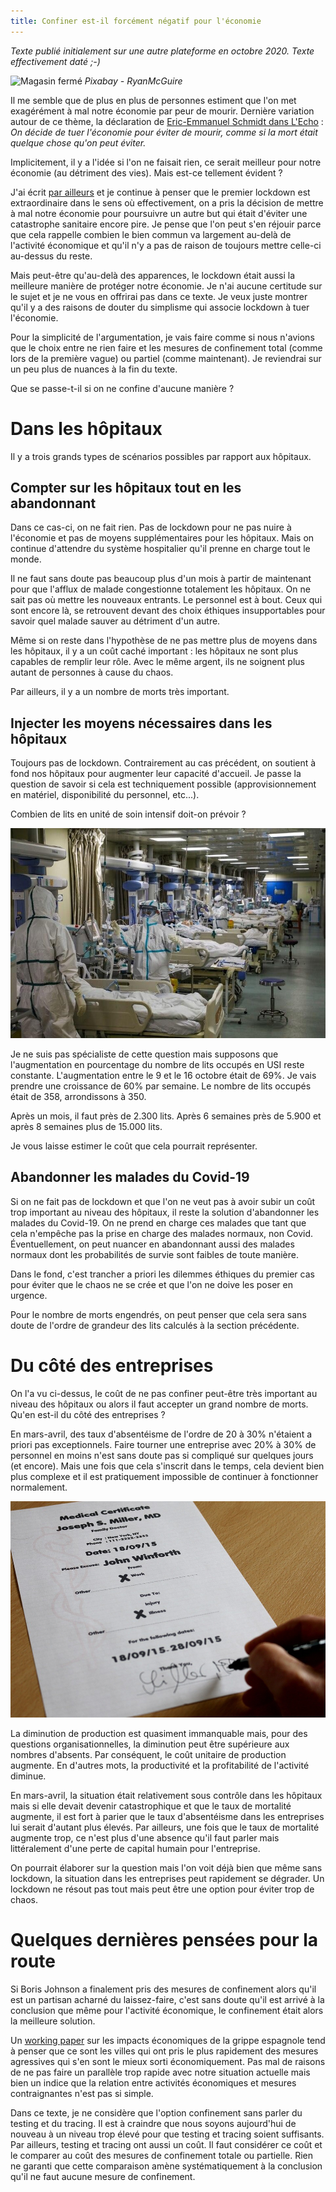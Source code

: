 ```yaml
---
title: Confiner est-il forcément négatif pour l'économie
---
```

_Texte publié initialement sur une autre plateforme en octobre 2020. Texte effectivement daté ;-)_

![Magasin fermé](https://github.com/t-isaac/test-website-repo-3796/blob/main/images/magasin%20ferm%C3%A9.jpeg?raw=true)
_Pixabay - RyanMcGuire_

Il me semble que de plus en plus de personnes estiment que l'on met exagérément à mal notre économie par peur de mourir. Dernière variation autour de ce thème, la déclaration de [Eric-Emmanuel Schmidt dans L'Echo](https://www.lecho.be/economie-politique/europe/general/eric-emmanuel-schmitt-on-decide-de-tuer-l-economie-pour-ne-pas-mourir-comme-si-la-mort-etait-un-accident-qu-on-pouvait-eviter/10258476.html) : _On décide de tuer l'économie pour éviter de mourir, comme si la mort était quelque chose qu'on peut éviter._

Implicitement, il y a l'idée si l'on ne faisait rien, ce serait meilleur pour notre économie (au détriment des vies). Mais est-ce tellement évident ?

J'ai écrit [par ailleurs](https://blog.tisaac.be/2023/07/03/covid-19-et-transport-public-quel-impact-a-long-terme.html) et je continue à penser que le premier lockdown est extraordinaire dans le sens où effectivement, on a pris la décision de mettre à mal notre économie pour poursuivre un autre but qui était d'éviter une catastrophe sanitaire encore pire. Je pense que l'on peut s'en réjouir parce que cela rappelle combien le bien commun va largement au-delà de l'activité économique et qu'il n'y a pas de raison de toujours mettre celle-ci au-dessus du reste.

Mais peut-être qu'au-delà des apparences, le lockdown était aussi la meilleure manière de protéger notre économie. Je n'ai aucune certitude sur le sujet et je ne vous en offrirai pas dans ce texte. Je veux juste montrer qu'il y a des raisons de douter du simplisme qui associe lockdown à tuer l'économie.

Pour la simplicité de l'argumentation, je vais faire comme si nous n'avions que le choix entre ne rien faire et les mesures de confinement total (comme lors de la première vague) ou partiel (comme maintenant). Je reviendrai sur un peu plus de nuances à la fin du texte.

Que se passe-t-il si on ne confine d'aucune manière ?

# Dans les hôpitaux

Il y a trois grands types de scénarios possibles par rapport aux hôpitaux.

## Compter sur les hôpitaux tout en les abandonnant

Dans ce cas-ci, on ne fait rien. Pas de lockdown pour ne pas nuire à l'économie et pas de moyens supplémentaires pour les hôpitaux. Mais on continue d'attendre du système hospitalier qu'il prenne en charge tout le monde.

Il ne faut sans doute pas beaucoup plus d'un mois à partir de maintenant pour que l'afflux de malade congestionne totalement les hôpitaux. On ne sait pas où mettre les nouveaux entrants. Le personnel est à bout. Ceux qui sont encore là, se retrouvent devant des choix éthiques insupportables pour savoir quel malade sauver au détriment d'un autre.

Même si on reste dans l'hypothèse de ne pas mettre plus de moyens dans les hôpitaux, il y a un coût caché important : les hôpitaux ne sont plus capables de remplir leur rôle. Avec le même argent, ils ne soignent plus autant de personnes à cause du chaos.

Par ailleurs, il y a un nombre de morts très important.

## Injecter les moyens nécessaires dans les hôpitaux

Toujours pas de lockdown. Contrairement au cas précédent, on soutient à fond nos hôpitaux pour augmenter leur capacité d'accueil. Je passe la question de savoir si cela est techniquement possible (approvisionnement en matériel, disponibilité du personnel, etc...).

Combien de lits en unité de soin intensif doit-on prévoir ?

![Extension d'un hopital. Soins intensifs.](https://github.com/t-isaac/test-website-repo-3796/blob/main/images/hopital%20extension.jpeg?raw=true)

Je ne suis pas spécialiste de cette question mais supposons que l'augmentation en pourcentage du nombre de lits occupés en USI reste constante. L'augmentation entre le 9 et le 16 octobre était de 69%. Je vais prendre une croissance de 60% par semaine. Le nombre de lits occupés était de 358, arrondissons à 350.

Après un mois, il faut près de 2.300 lits. Après 6 semaines près de 5.900 et après 8 semaines plus de 15.000 lits.

Je vous laisse estimer le coût que cela pourrait représenter.

## Abandonner les malades du Covid-19

Si on ne fait pas de lockdown et que l'on ne veut pas à avoir subir un coût trop important au niveau des hôpitaux, il reste la solution d'abandonner les malades du Covid-19. On ne prend en charge ces malades que tant que cela n'empêche pas la prise en charge des malades normaux, non Covid. Éventuellement, on peut nuancer en abandonnant aussi des malades normaux dont les probabilités de survie sont faibles de toute manière.

Dans le fond, c'est trancher a priori les dilemmes éthiques du premier cas pour éviter que le chaos ne se crée et que l'on ne doive les poser en urgence.

Pour le nombre de morts engendrés, on peut penser que cela sera sans doute de l'ordre de grandeur des lits calculés à la section précédente.

# Du côté des entreprises

On l'a vu ci-dessus, le coût de ne pas confiner peut-être très important au niveau des hôpitaux ou alors il faut accepter un grand nombre de morts. Qu'en est-il du côté des entreprises ?

En mars-avril, des taux d'absentéisme de l'ordre de 20 à 30% n'étaient a priori pas exceptionnels. Faire tourner une entreprise avec 20% à 30% de personnel en moins n'est sans doute pas si compliqué sur quelques jours (et encore). Mais une fois que cela s'inscrit dans le temps, cela devient bien plus complexe et il est pratiquement impossible de continuer à fonctionner normalement.

![Certificat medical](https://github.com/t-isaac/test-website-repo-3796/blob/main/images/certificat%20medical.jpeg?raw=true)

La diminution de production est quasiment immanquable mais, pour des questions organisationnelles, la diminution peut être supérieure aux nombres d'absents. Par conséquent, le coût unitaire de production augmente. En d'autres mots, la productivité et la profitabilité de l'activité diminue.

En mars-avril, la situation était relativement sous contrôle dans les hôpitaux mais si elle devait devenir catastrophique et que le taux de mortalité augmente, il est fort à parier que le taux d'absentéisme dans les entreprises lui serait d'autant plus élevés. Par ailleurs, une fois que le taux de mortalité augmente trop, ce n'est plus d'une absence qu'il faut parler mais littéralement d'une perte de capital humain pour l'entreprise.

On pourrait élaborer sur la question mais l'on voit déjà bien que même sans lockdown, la situation dans les entreprises peut rapidement se dégrader. Un lockdown ne résout pas tout mais peut être une option pour éviter trop de chaos.

# Quelques dernières pensées pour la route

Si Boris Johnson a finalement pris des mesures de confinement alors qu'il est un partisan acharné du laissez-faire, c'est sans doute qu'il est arrivé à la conclusion que même pour l'activité économique, le confinement était alors la meilleure solution.

Un [working paper](https://www.sbmfc.org.br/wp-content/uploads/2020/03/SSRN-id3561560.pdf) sur les impacts économiques de la grippe espagnole tend à penser que ce sont les villes qui ont pris le plus rapidement des mesures agressives qui s'en sont le mieux sorti économiquement. Pas mal de raisons de ne pas faire un parallèle trop rapide avec notre situation actuelle mais bien un indice que la relation entre activités économiques et mesures contraignantes n'est pas si simple.

Dans ce texte, je ne considère que l'option confinement sans parler du testing et du tracing. Il est à craindre que nous soyons aujourd'hui de nouveau à un niveau trop élevé pour que testing et tracing soient suffisants. Par ailleurs, testing et tracing ont aussi un coût. Il faut considérer ce coût et le comparer au coût des mesures de confinement totale ou partielle. Rien ne garanti que cette comparaison amène systématiquement à la conclusion qu'il ne faut aucune mesure de confinement.